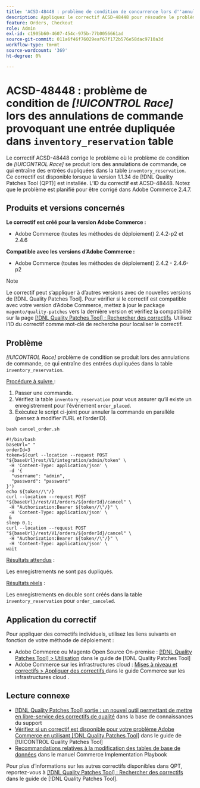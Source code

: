 ```yaml
---
title: 'ACSD-48448 : problème de condition de concurrence lors d''annulations de commande provoquant une entrée dupliquée dans la table inventory_reserve'
description: Appliquez le correctif ACSD-48448 pour résoudre le problème de performances d'Adobe Commerce où le problème de condition de concurrence se produit lors des annulations de commande, ce qui entraîne des entrées dupliquées dans la table inventory_reservation.
feature: Orders, Checkout
role: Admin
exl-id: c1905b60-4607-454c-975b-77b0056661ad
source-git-commit: 011a6f46f76029eaf67f172b576e58dac9710a3d
workflow-type: tm+mt
source-wordcount: '369'
ht-degree: 0%

---
```


# ACSD-48448 : problème de condition de *[!UICONTROL Race]* lors des annulations de commande provoquant une entrée dupliquée dans `inventory_reservation` table

Le correctif ACSD-48448 corrige le problème où le problème de condition de *[!UICONTROL Race]* se produit lors des annulations de commande, ce qui entraîne des entrées dupliquées dans la table `inventory_reservation`. Ce correctif est disponible lorsque la version 1.1.34 de [!DNL Quality Patches Tool (QPT)] est installée. L’ID du correctif est ACSD-48448. Notez que le problème est planifié pour être corrigé dans Adobe Commerce 2.4.7.

## Produits et versions concernés

**Le correctif est créé pour la version Adobe Commerce :**

* Adobe Commerce (toutes les méthodes de déploiement) 2.4.2-p2 et 2.4.6

**Compatible avec les versions d’Adobe Commerce :**

* Adobe Commerce (toutes les méthodes de déploiement) 2.4.2 - 2.4.6-p2

>[!NOTE]
>
>Le correctif peut s’appliquer à d’autres versions avec de nouvelles versions de [!DNL Quality Patches Tool]. Pour vérifier si le correctif est compatible avec votre version d’Adobe Commerce, mettez à jour le package `magento/quality-patches` vers la dernière version et vérifiez la compatibilité sur la page [[!DNL Quality Patches Tool] : Rechercher des correctifs](https://experienceleague.adobe.com/tools/commerce-quality-patches/index.html). Utilisez l’ID du correctif comme mot-clé de recherche pour localiser le correctif.

## Problème

*[!UICONTROL Race]* problème de condition se produit lors des annulations de commande, ce qui entraîne des entrées dupliquées dans la table `inventory_reservation`.

<u>Procédure à suivre </u> :

1. Passer une commande.
1. Vérifiez la table `inventory_reservation` pour vous assurer qu’il existe un enregistrement pour l’événement `order_placed`.
1. Exécutez le script ci-joint pour annuler la commande en parallèle (pensez à modifier l’URL et l’orderID).

`bash cancel_order.sh`

```
#!/bin/bash
baseUrl=" "
orderId=3
token=$(curl --location --request POST "${baseUrl}rest/V1/integration/admin/token" \
 -H 'Content-Type: application/json' \
 -d '{
  "username": "admin",
  "password": "password"
}')
echo ${token//\"/}
curl --location --request POST "${baseUrl}/rest/V1/orders/${orderId}/cancel" \
 -H "Authorization:Bearer ${token//\"/}" \
 -H 'Content-Type: application/json' \
 &
sleep 0.1;
curl --location --request POST "${baseUrl}/rest/V1/orders/${orderId}/cancel" \
 -H "Authorization:Bearer ${token//\"/}" \
 -H 'Content-Type: application/json' \
wait
```

<u>Résultats attendus</u> :

Les enregistrements ne sont pas dupliqués.

<u>Résultats réels</u> :

Les enregistrements en double sont créés dans la table `inventory_reservation` pour `order_canceled`.

## Application du correctif

Pour appliquer des correctifs individuels, utilisez les liens suivants en fonction de votre méthode de déploiement :

* Adobe Commerce ou Magento Open Source On-premise : [[!DNL Quality Patches Tool] > Utilisation](/help/tools/quality-patches-tool/usage.md) dans le guide de [!DNL Quality Patches Tool]
* Adobe Commerce sur les infrastructures cloud : [ Mises à niveau et correctifs > Appliquer des correctifs ](https://experienceleague.adobe.com/docs/commerce-cloud-service/user-guide/develop/upgrade/apply-patches.html) dans le guide Commerce sur les infrastructures cloud .

## Lecture connexe

* [[!DNL Quality Patches Tool] sortie : un nouvel outil permettant de mettre en libre-service des correctifs de qualité](https://experienceleague.adobe.com/en/docs/commerce-operations/tools/quality-patches-tool/quality-patches-tool-to-self-serve-quality-patches) dans la base de connaissances du support
* [Vérifiez si un correctif est disponible pour votre problème Adobe Commerce en utilisant [!DNL Quality Patches Tool]](/help/tools/quality-patches-tool/patches-available-in-qpt/check-patch-for-magento-issue-with-magento-quality-patches.md) dans le guide de [!UICONTROL Quality Patches Tool]
* [Recommandations relatives à la modification des tables de base de données](https://experienceleague.adobe.com/en/docs/commerce-operations/implementation-playbook/best-practices/development/modifying-core-and-third-party-tables#why-adobe-recommends-avoiding-modifications) dans le manuel Commerce Implementation Playbook

Pour plus d’informations sur les autres correctifs disponibles dans QPT, reportez-vous à [[!DNL Quality Patches Tool] : Rechercher des correctifs](https://experienceleague.adobe.com/tools/commerce-quality-patches/index.html) dans le guide de [!DNL Quality Patches Tool].
